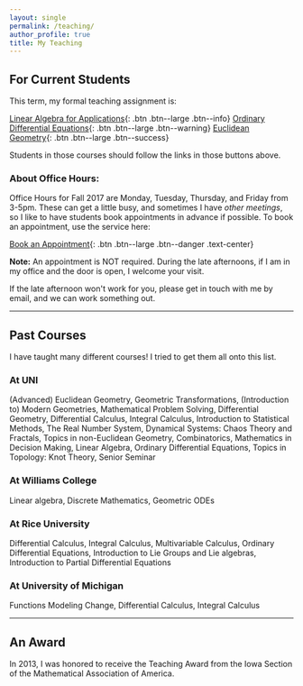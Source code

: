 ```yaml
---
layout: single
permalink: /teaching/
author_profile: true
title: My Teaching
---
```


<h2>For Current Students</h2>

This term, my formal teaching assignment is:

[Linear Algebra for Applications]({{site.url}}/la17/){: .btn .btn--large .btn--info}
[Ordinary Differential Equations]({{site.url}}/de17/){: .btn .btn--large .btn--warning}
[Euclidean Geometry]({{site.url}}/eg17/){: .btn .btn--large .btn--success}

Students in those courses should follow the links in those buttons above.

<h3>About Office Hours:</h3>
Office Hours for Fall 2017 are Monday, Tuesday, Thursday, and Friday from
3-5pm. These can get a little busy, and sometimes I have <i>other meetings</i>,
so I like to have students book appointments
in advance if possible. To book an appointment, use the service here:

[Book an Appointment](https://theronhitchman.youcanbook.me/){: .btn .btn--large .btn--danger .text-center}

<strong>Note:</strong> An appointment is NOT required. During the late
afternoons, if I am in my office and the door is open, I welcome your visit.

If the late afternoon won't work for you, please get in touch with me by email,
and we can work something out.

---

<h2>Past Courses</h2>

I have taught many different courses! I tried to get them all onto this list.

<h3>At UNI</h3>

  (Advanced) Euclidean Geometry, Geometric Transformations, (Introduction to) Modern Geometries, Mathematical Problem Solving, Differential Geometry, Differential Calculus, Integral Calculus, Introduction to Statistical Methods, The Real Number System, Dynamical Systems: Chaos Theory and Fractals, Topics in non-Euclidean Geometry, Combinatorics, Mathematics in Decision Making, Linear Algebra, Ordinary Differential Equations,
  Topics in Topology: Knot Theory, Senior Seminar

<h3>At Williams College</h3>

  Linear algebra, Discrete Mathematics, Geometric ODEs

<h3>At Rice University</h3>

   Differential Calculus, Integral Calculus, Multivariable Calculus, Ordinary Differential Equations, Introduction to Lie Groups and Lie algebras, Introduction to Partial Differential Equations

<h3>At University of Michigan</h3>

  Functions Modeling Change, Differential Calculus, Integral Calculus

---
<h2>An Award</h2>

In 2013, I was honored to receive the Teaching Award from the Iowa Section of
the Mathematical Association of America.
